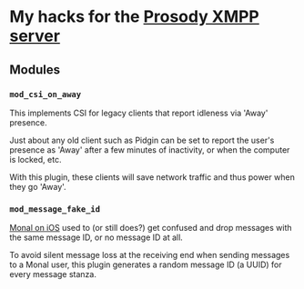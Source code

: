My hacks for the [Prosody XMPP server](https://prosody.im/)
============================================================

Modules
--------

### `mod_csi_on_away`

This implements CSI for legacy clients that report idleness via 'Away'
presence.

Just about any old client such as Pidgin can be set to report the user's
presence as 'Away' after a few minutes of inactivity, or when the
computer is locked, etc.

With this plugin, these clients will save network traffic and thus power
when they go 'Away'.


### `mod_message_fake_id`

[Monal on iOS](https://monal.im) used to (or still does?) get confused and
drop messages with the same message ID, or no message ID at all.

To avoid silent message loss at the receiving end when sending
messages to a Monal user, this plugin generates a random message ID
(a UUID) for every message stanza.
